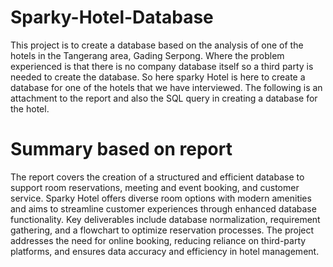 # Sparky-Hotel-Database
This project is to create a database based on the analysis of one of the hotels in the Tangerang area, Gading Serpong. Where the problem experienced is that there is no company database itself so a third party is needed to create the database. So here sparky Hotel is here to create a database for one of the hotels that we have interviewed. The following is an attachment to the report and also the SQL query in creating a database for the hotel. 
# Summary based on report
The report covers the creation of a structured and efficient database to support room reservations, meeting and event booking, and customer service. Sparky Hotel offers diverse room options with modern amenities and aims to streamline customer experiences through enhanced database functionality. Key deliverables include database normalization, requirement gathering, and a flowchart to optimize reservation processes. The project addresses the need for online booking, reducing reliance on third-party platforms, and ensures data accuracy and efficiency in hotel management.
